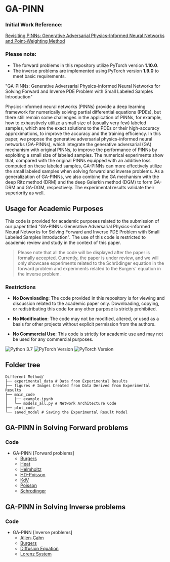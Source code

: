 # GA-PINN


### Initial Work Reference:
[Revisiting PINNs: Generative Adversarial Physics-Informed Neural Networks and Point-Weighting Method](https://arxiv.org/abs/2205.08754)

### Please note:
- The forward problems in this repository utilize PyTorch version **1.10.0**.
- The inverse problems are implemented using PyTorch version **1.9.0** to meet basic requirements.

"GA-PINNs: Generative Adversarial Physics-informed Neural Networks for Solving Forward and Inverse PDE Problem with Small Labeled Samples
Introduction"

Physics-informed neural networks (PINNs) provide a deep learning framework for numerically solving partial differential equations (PDEs), but there still remain some challenges in the application of PINNs, for example, how to exhaustively utilize a small size of (usually very few) labeled samples, which are the exact solutions to the PDEs or their high-accuracy approximations, to improve the accuracy and the training efficiency. In this paper, we propose the generative adversarial physics-informed neural networks (GA-PINNs), which integrate the generative adversarial (GA) mechanism with original PINNs, to improve the performance of PINNs by exploiting a small size of labeled samples. The numerical experiments show that, compared with the original PINNs equipped with an additive loss computed on these labeled samples, GA-PINNs can more effectively utilize the small labeled samples when solving forward and inverse problems. As a generalization of GA-PINNs, we also combine the GA mechanism with the deep Ritz method (DRM) and the deep Galerkin method (DGM) to form GA-DRM and GA-DGM, respectively. The experimental results validate their superiority as well.


## Usage for Academic Purposes

This code is provided for academic purposes related to the submission of our paper titled "GA-PINNs: Generative Adversarial Physics-informed Neural Networks for Solving Forward and Inverse PDE Problem with Small Labeled Samples
Introduction". The use of this code is restricted to academic review and study in the context of this paper.

> Please note that all the code will be displayed after the paper is formally accepted. Currently, the paper is under review, and we will only showcase experiments related to the Schrödinger equation  in the forward problem and experiments related to the Burgers' equation in the inverse problem.

### Restrictions

- **No Downloading**: The code provided in this repository is for viewing and discussion related to the academic paper only. Downloading, copying, or redistributing this code for any other purpose is strictly prohibited.

- **No Modification**: The code may not be modified, altered, or used as a basis for other projects without explicit permission from the authors.

- **No Commercial Use**: This code is strictly for academic use and may not be used for any commercial purposes.
    
![Python 3.7](https://img.shields.io/badge/python-3.7-blue.svg)
![PyTorch Version](https://img.shields.io/badge/pytorch-1.10.0-brightgreen.svg)
![PyTorch Version](https://img.shields.io/badge/pytorch-1.9.0-brightgreen.svg)

## Folder tree
```plaintext
Different Method/
├── experimental_data # Data from Experimental Results
├── figures # Images Created from Data Derived from Experimental Results
├── main_code
│   ├── example.ipynb
│   └── models_all.py # Network Architecture Code
├── plot_code 
└── saved_model # Saving the Experimental Result Model
```

## GA-PINN in Solving Forward problems
### Code
- GA-PINN [Forward problems]
    - [Burgers](/GA-PINNs(Forward_Problem)/Burgers)
    - [Heat](src/function.py)
    - [Helmholtz](src/function.py)
    - [HD-Poisson](src/function.py)
    - [KdV](src/function.py)
    - [Poisson](src/function.py)
    - [Schrodinger](src/function.py)

## GA-PINN in Solving Inverse problems
### Code
- GA-PINN [Inverse problems]
    - [Allen-Cahn](src/function.py)
    - [Burgers](src/function.py)
    - [Diffusion Equation](src/function.py)
    - [Lorenz System](src/function.py)

